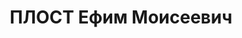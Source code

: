 ---
title: ПЛОСТ Ефим Моисеевич
description: "Род. в 1903, член ВКП(б) с 1920. Старший политрук, начальник культпросветотдела\
  \ политуправления Сибирского ВО \n  Арестован 15.05.1937. Приговор: ВК ВС СССР,\
  \ 28.10.1937 – ВМН. Расстрелян 28.10.1937. \n  Реабилитирован 28.10.1956"
---